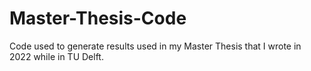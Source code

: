 # Master-Thesis-Code
Code used to generate results used in my Master Thesis that I wrote in 2022 while in TU Delft.
